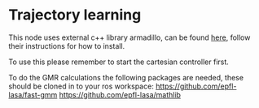# Trajectory learning

This node uses external c++ library armadillo, can be found [here](http://arma.sourceforge.net/docs.html), follow their instructions for how to install. 

To use this please remember to start the cartesian controller first. 

To do the GMR calculations the following packages are needed, these should be cloned in to your ros workspace:
https://github.com/epfl-lasa/fast-gmm
https://github.com/epfl-lasa/mathlib